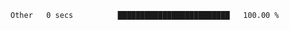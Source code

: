 
<!--START_SECTION:waka-->

```txt
Other   0 secs          █████████████████████████   100.00 %
```

<!--END_SECTION:waka-->
